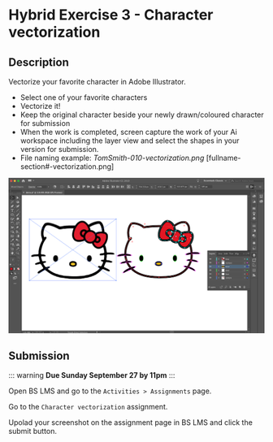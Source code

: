 # Hybrid Exercise 3 - Character vectorization

## Description

Vectorize your favorite character in Adobe Illustrator.

- Select one of your favorite characters 
- Vectorize it!
- Keep the original character beside your newly drawn/coloured character for submission
- When the work is completed, screen capture the work of your Ai workspace including the layer view and select the shapes in your version for submission.
- File naming example: *TomSmith-010-vectorization.png* [fullname-section#-vectorization.png]

<img src="../assets/3_character-vectorization-example.png" alt="Character Vectorization Assignment Example">

## Submission

::: warning
**Due Sunday September 27 by 11pm**
:::

Open BS LMS and go to the `Activities > Assignments` page.

Go to the `Character vectorization` assignment.

Upolad your screenshot on the assignment page in BS LMS and click the submit button.